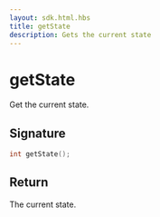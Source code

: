 ```yaml
---
layout: sdk.html.hbs
title: getState
description: Gets the current state
---
```


# getState

Get the current state.

## Signature

```cpp
int getState();
```

## Return

The current state.
